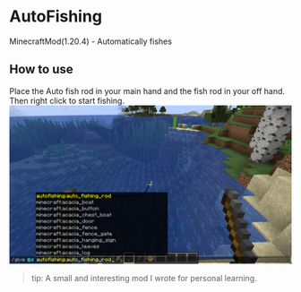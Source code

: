 # AutoFishing
MinecraftMod(1.20.4) - Automatically fishes
## How to use
Place the Auto fish rod in your main hand and the fish rod in your off hand.
Then right click to start fishing.
![img.png](img/img.png)

> tip: A small and interesting mod I wrote for personal learning.